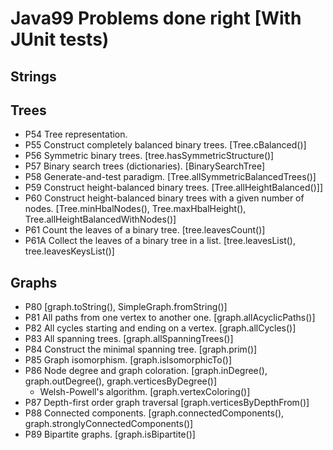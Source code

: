 # Java99 Problems done right [With JUnit tests)

## Strings

## Trees

* P54 Tree representation.
* P55 Construct completely balanced binary trees. [Tree.cBalanced()]
* P56 Symmetric binary trees. [tree.hasSymmetricStructure()]
* P57 Binary search trees (dictionaries). [BinarySearchTree]
* P58 Generate-and-test paradigm. [Tree.allSymmetricBalancedTrees()]
* P59 Construct height-balanced binary trees. [Tree.allHeightBalanced()]]
* P60 Construct height-balanced binary trees with a given number of nodes. [Tree.minHbalNodes(), Tree.maxHbalHeight(), Tree.allHeightBalancedWithNodes()]
* P61 Count the leaves of a binary tree. [tree.leavesCount()]
* P61A Collect the leaves of a binary tree in a list. [tree.leavesList(), tree.leavesKeysList()]


## Graphs

* P80 [graph.toString(), SimpleGraph.fromString()]
* P81 All paths from one vertex to another one. [graph.allAcyclicPaths()]
* P82 All cycles starting and ending on a vertex. [graph.allCycles()]
* P83 All spanning trees. [graph.allSpanningTrees()]
* P84 Construct the minimal spanning tree. [graph.prim()]
* P85 Graph isomorphism. [graph.isIsomorphicTo()]
* P86 Node degree and graph coloration. [graph.inDegree(), graph.outDegree(), graph.verticesByDegree()]
  - Welsh-Powell's algorithm. [graph.vertexColoring()]
* P87 Depth-first order graph traversal [graph.verticesByDepthFrom()]
* P88 Connected components. [graph.connectedComponents(), graph.stronglyConnectedComponents()]
* P89 Bipartite graphs. [graph.isBipartite()]
